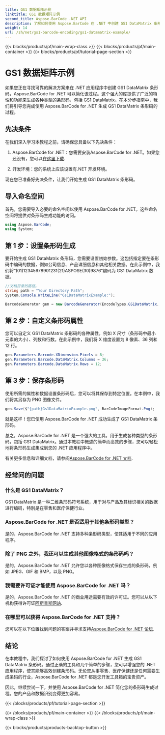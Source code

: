 ```yaml
---
title: GS1 数据矩阵示例
linktitle: GS1 数据矩阵示例
second_title: Aspose.BarCode .NET API
description: 了解如何使用 Aspose.BarCode 在 .NET 中创建 GS1 DataMatrix 条形码。只需几个步骤即可轻松高效地生成条形码。
weight: 14
url: /zh/net/gs1-barcode-encoding/gs1-datamatrix-example/
---
```


{{< blocks/products/pf/main-wrap-class >}}
{{< blocks/products/pf/main-container >}}
{{< blocks/products/pf/tutorial-page-section >}}

# GS1 数据矩阵示例


如果您正在寻找可靠的解决方案来在 .NET 应用程序中创建 GS1 DataMatrix 条形码，Aspose.BarCode for .NET 可以简化该过程。这个强大的库提供了广泛的特性和功能来生成各种类型的条形码，包括 GS1 DataMatrix。在本分步指南中，我们将引导您完成使用 Aspose.BarCode for .NET 生成 GS1 DataMatrix 条形码的过程。

## 先决条件

在我们深入学习本教程之前，请确保您具备以下先决条件：

1. Aspose.BarCode for .NET：您需要安装Aspose.BarCode for .NET。如果您还没有，您可以[在这里下载](https://releases.aspose.com/barcode/net/).

2. 开发环境：您的系统上应该设置有.NET 开发环境。

现在您已准备好先决条件，让我们开始生成 GS1 DataMatrix 条形码。

## 导入命名空间

首先，您需要导入必要的命名空间以使用 Aspose.BarCode for .NET。这些命名空间将提供对条形码生成功能的访问。

```csharp
using Aspose.BarCode;
using System;
```

## 第 1 步：设置条形码生成

要开始生成 GS1 DataMatrix 条形码，您需要设置初始参数。这包括指定要在条形码中编码的数据，例如公司信息、产品详细信息和其他相关数据。在此示例中，我们将“(01)12345678901231(21)ASPOSE(30)9876”编码为 GS1 DataMatrix 数据。

```csharp
//文档目录的路径。
string path = "Your Directory Path";
System.Console.WriteLine("Gs1DataMatrixExample:");

BarcodeGenerator gen = new BarcodeGenerator(EncodeTypes.GS1DataMatrix, "(01)12345678901231(21)ASPOSE(30)9876");
```

## 第 2 步：自定义条形码属性

您可以自定义 GS1 DataMatrix 条形码的各种属性，例如 X 尺寸（条形码中最小元素的大小）、列数和行数。在此示例中，我们将 X 维度设置为 8 像素、36 列和 12 行。

```csharp
gen.Parameters.Barcode.XDimension.Pixels = 8;
gen.Parameters.Barcode.DataMatrix.Columns = 36;
gen.Parameters.Barcode.DataMatrix.Rows = 12;
```

## 第 3 步：保存条形码

使用所需的属性和数据设置条形码后，您可以将其保存到特定位置。在本例中，我们将其另存为 PNG 图像文件。

```csharp
gen.Save($"{path}Gs1DataMatrixExample.png", BarCodeImageFormat.Png);
```

就是这样！您已使用 Aspose.BarCode for .NET 成功生成了 GS1 DataMatrix 条形码。

总之，Aspose.BarCode for .NET 是一个强大的工具，用于生成各种类型的条形码，包括 GS1 DataMatrix。通过本教程中概述的简单而高效的步骤，您可以轻松地将条形码生成集成到您的 .NET 应用程序中。

有关更多信息和详细文档，请参阅[Aspose.BarCode for .NET 文档](https://reference.aspose.com/barcode/net/).

## 经常问的问题

### 什么是 GS1 DataMatrix？
GS1 DataMatrix 是一种二维条形码符号系统，用于对与产品及其标识相关的数据进行编码，特别是在零售和医疗保健行业。

### Aspose.BarCode for .NET 是否适用于其他条形码类型？
是的，Aspose.BarCode for .NET 支持多种条形码类型，使其适用于不同的应用程序。

### 除了 PNG 之外，我还可以生成其他图像格式的条形码吗？
是的，Aspose.BarCode for .NET 允许您以各种图像格式保存生成的条形码，例如 JPEG、GIF 和 BMP，以及 PNG。

### 我需要许可证才能使用 Aspose.BarCode for .NET 吗？
是的，Aspose.BarCode for .NET 的商业用途需要有效的许可证。您可以从以下机构获得许可证[阿斯普斯网站](https://purchase.aspose.com/buy).

### 在哪里可以获得 Aspose.BarCode for .NET 支持？
您可以在以下位置找到问题的答案并寻求支持[Aspose.BarCode for .NET 论坛](https://forum.aspose.com/c/barcode/13).

## 结论

在本教程中，我们探讨了如何使用 Aspose.BarCode for .NET 生成 GS1 DataMatrix 条形码。通过正确的工具和几个简单的步骤，您可以增强您的 .NET 应用程序，使其能够高效创建条形码。无论您从事零售、医疗保健还是任何需要生成条码的行业，Aspose.BarCode for .NET 都是您开发工具箱的宝贵资产。

因此，继续尝试一下，并使用 Aspose.BarCode for .NET 简化您的条形码生成过程。您的产品和数据识别变得更加容易。

{{< /blocks/products/pf/tutorial-page-section >}}

{{< /blocks/products/pf/main-container >}}
{{< /blocks/products/pf/main-wrap-class >}}

{{< blocks/products/products-backtop-button >}}

